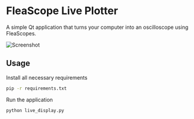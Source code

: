 # FleaScope Live Plotter

A simple Qt application that turns your computer into an oscilloscope using FleaScopes.

![Screenshot](./screenshot.png)

## Usage

Install all necessary requirements

```bash
pip -r requirements.txt
```

Run the application

```bash
python live_display.py
```